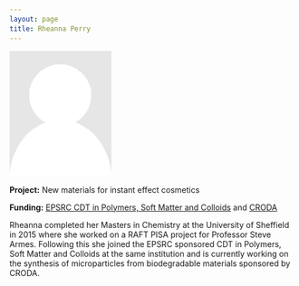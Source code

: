 ```yaml
---
layout: page
title: Rheanna Perry
---
```


<img src="img/placeholder.png" alt="Rheanna Perry" class="gallery">

**Project:** New materials for instant effect cosmetics

**Funding:** [EPSRC CDT in Polymers, Soft Matter and Colloids](http://www.polymercentre.org.uk/centre-for-doctoral-training/) and [CRODA](https://www.croda.com)


Rheanna completed her Masters in Chemistry at the University of Sheffield in 2015 where she worked on a RAFT PISA project for Professor Steve Armes. Following this she joined the EPSRC sponsored CDT in Polymers, Soft Matter and Colloids at the same institution and is currently working on the synthesis of microparticles from biodegradable materials sponsored by CRODA.
